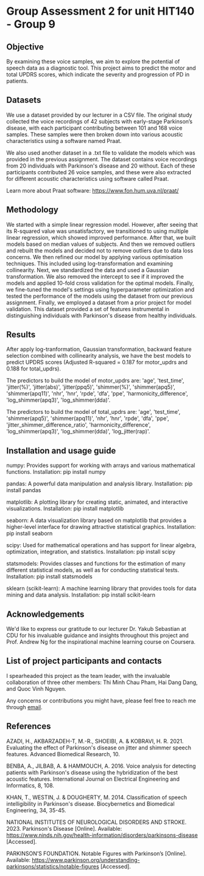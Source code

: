 # Group Assessment 2 for unit HIT140 - Group 9
## Objective
By examining these voice samples, we aim to explore the potential of speech data as a diagnostic tool. This project aims to predict the motor and total UPDRS scores, which indicate the severity and progression of PD in patients.

## Datasets
We use a dataset provided by our lecturer in a CSV file. The original study collected the voice recordings of 42 subjects with early-stage Parkinson’s disease, with each participant contributing between 101 and 168 voice samples. These samples were then broken down into various acoustic characteristics using a software named Praat.

We also used another dataset in a .txt file to validate the models which was provided in the previous assignment. The dataset contains voice recordings from 20 individuals with Parkinson's disease and 20 without. Each of these participants contributed 26 voice samples, and these were also extracted for different acoustic characteristics using software called Praat.

Learn more about Praat software: https://www.fon.hum.uva.nl/praat/

## Methodology
We started with a simple linear regression model. However, after seeing that its R-squared value was unsatisfactory, we transitioned to using multiple linear regression, which showed improved performance. After that, we built models based on median values of subjects. And then we removed outliers and rebuilt the models and decided not to remove outliers due to data loss concerns.  We then refined our model by applying various optimisation techniques. This included using log-transformation and examining collinearity. Next, we standardized the data and used a Gaussian transformation. We also removed the intercept to see if it improved the models and applied 10-fold cross validation for the optimal models. Finally, we fine-tuned the model's settings using hyperparameter optimization and tested the performance of the models using the dataset from our previous assignment. Finally, we employed a dataset from a prior project for model validation. This dataset provided a set of features instrumental in distinguishing individuals with Parkinson's disease from healthy individuals.

## Results
After apply log-tranformation, Gaussian transformation, backward feature selection combined with collinearity analysis, we have the best models to predict UPDRS scores (Adjusted R-squared = 0.187 for motor_updrs and 0.188 for total_updrs).

The predictors to build the model of motor_updrs are: 'age', 'test_time', 'jitter(%)', 'jitter(abs)', 'jitter(ppq5)', 'shimmer(%)', 'shimmer(apq5)', 'shimmer(apq11)', 'nhr', 'hnr', 'rpde', 'dfa', 'ppe', 'harmonicity_difference', 'log_shimmer(apq3)', 'log_shimmer(dda)'.

The predictors to build the model of total_updrs are: 'age', 'test_time', 'shimmer(apq5)', 'shimmer(apq11)', 'nhr', 'hnr', 'rpde', 'dfa', 'ppe', 'jitter_shimmer_difference_ratio', 'harmonicity_difference', 'log_shimmer(apq3)', 'log_shimmer(dda)', 'log_jitter(rap)'.

## Installation and usage guide
numpy: Provides support for working with arrays and various mathematical functions. Installation: pip install numpy

pandas: A powerful data manipulation and analysis library. Installation: pip install pandas

matplotlib: A plotting library for creating static, animated, and interactive visualizations. Installation: pip install matplotlib

seaborn: A data visualization library based on matplotlib that provides a higher-level interface for drawing attractive statistical graphics. Installation: pip install seaborn

scipy: Used for mathematical operations and has support for linear algebra, optimization, integration, and statistics. Installation: pip install scipy

statsmodels: Provides classes and functions for the estimation of many different statistical models, as well as for conducting statistical tests. Installation: pip install statsmodels

sklearn (scikit-learn): A machine learning library that provides tools for data mining and data analysis. Installation: pip install scikit-learn

## Acknowledgements
We'd like to express our gratitude to our lecturer Dr. Yakub Sebastian at CDU for his invaluable guidance and insights throughout this project and Prof. Andrew Ng for the inspirational machine learning course on Coursera.

## List of project participants and contacts
I spearheaded this project as the team leader, with the invaluable collaboration of three other members: Thi Minh Chau Pham, Hai Dang Dang, and Quoc Vinh Nguyen.

Any concerns or contributions you might have, please feel free to reach me through [email](lecongdoo3@gmail.com).

## References
AZADI, H., AKBARZADEH-T, M.-R., SHOEIBI, A. & KOBRAVI, H. R. 2021. Evaluating the effect of Parkinson's disease on jitter and shimmer speech features. Advanced Biomedical Research, 10.

BENBA, A., JILBAB, A. & HAMMOUCH, A. 2016. Voice analysis for detecting patients with Parkinson's disease using the hybridization of the best acoustic features. International Journal on Electrical Engineering and Informatics, 8, 108.

KHAN, T., WESTIN, J. & DOUGHERTY, M. 2014. Classification of speech intelligibility in Parkinson's disease. Biocybernetics and Biomedical Engineering, 34, 35-45.

NATIONAL INSTITUTES OF NEUROLOGICAL DISORDERS AND STROKE. 2023. Parkinson's Disease [Online]. Available: https://www.ninds.nih.gov/health-information/disorders/parkinsons-disease [Accessed].

PARKINSON’S FOUNDATION. Notable Figures with Parkinson’s [Online]. Available: https://www.parkinson.org/understanding-parkinsons/statistics/notable-figures [Accessed].

